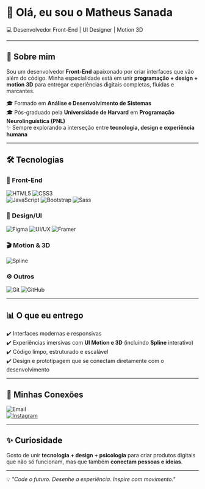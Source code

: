 # 👋 Olá, eu sou o Matheus Sanada  

💻 Desenvolvedor Front-End | UI Designer | Motion 3D 

---

## 🚀 Sobre mim  
Sou um desenvolvedor **Front-End** apaixonado por criar interfaces que vão além do código. Minha especialidade está em unir **programação + design + motion 3D** para entregar experiências digitais completas, fluidas e marcantes.  

🎓 Formado em **Análise e Desenvolvimento de Sistemas**  
🎓 Pós-graduado pela **Universidade de Harvard** em **Programação Neurolinguística (PNL)**  
✨ Sempre explorando a interseção entre **tecnologia, design e experiência humana**  

---

## 🛠️ Tecnologias  

### 🔹 Front-End  
![HTML5](https://img.shields.io/badge/HTML5-E34F26?style=for-the-badge&logo=html5&logoColor=white)  ![CSS3](https://img.shields.io/badge/CSS3-1572B6?style=for-the-badge&logo=css3&logoColor=white)  
![JavaScript](https://img.shields.io/badge/JavaScript-F7DF1E?style=for-the-badge&logo=javascript&logoColor=black)  ![Bootstrap](https://img.shields.io/badge/Bootstrap-7952B3?style=for-the-badge&logo=bootstrap&logoColor=white)  ![Sass](https://img.shields.io/badge/Sass-CC6699?style=for-the-badge&logo=sass&logoColor=white)  

### 🎨 Design/UI  
![Figma](https://img.shields.io/badge/Figma-F24E1E?style=for-the-badge&logo=figma&logoColor=white)  ![UI/UX](https://img.shields.io/badge/UI%2FUX-000000?style=for-the-badge&logo=adobe&logoColor=white)  ![Framer](https://img.shields.io/badge/Framer-0055FF?style=for-the-badge&logo=framer&logoColor=white)  

### 🎬 Motion & 3D  
![Spline](https://img.shields.io/badge/Spline-000000?style=for-the-badge&logo=spline&logoColor=white)  

### ⚙️ Outros  
![Git](https://img.shields.io/badge/Git-F05032?style=for-the-badge&logo=git&logoColor=white)  ![GitHub](https://img.shields.io/badge/GitHub-181717?style=for-the-badge&logo=github&logoColor=white)  

---

## 📊 O que eu entrego  
✔️ Interfaces modernas e responsivas  
✔️ Experiências imersivas com **UI Motion e 3D** (incluindo **Spline** interativo)  
✔️ Código limpo, estruturado e escalável  
✔️ Design e prototipagem que se conectam diretamente com o desenvolvimento  

---

## 🚀 Minhas Conexões  

![Email](https://img.shields.io/badge/Email-hi.mathsanada%40gmail.com-red?style=for-the-badge&logo=gmail&logoColor=white)  
[![Instagram](https://img.shields.io/badge/Instagram-@mathsanada-E4405F?style=for-the-badge&logo=instagram&logoColor=white)](https://instagram.com/mathsanada)  

---

## ✨ Curiosidade  
Gosto de unir **tecnologia + design + psicologia** para criar produtos digitais que não só funcionam, mas que também **conectam pessoas e ideias**.  

---

💡 *"Code o futuro. Desenhe a experiência. Inspire com movimento."*
